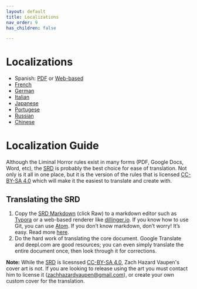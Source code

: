 ```yaml
---
layout: default
title: Localizations
nav_order: 9
has_children: false

---
```


# Localizations

- Spanish: [PDF](https://laesquinadelrol.itch.io/liminalhorror) or [Web-based](https://liminalhorror.laesquinadelrol.com/)
- [French](https://horreurliminale.itch.io/horreur-liminale)
- [German](https://hauntedhomes.itch.io/liminaler-horror-liminal-horror-legacy-edition-german-translation)
- [Italian](https://hauntedhomes.itch.io/liminaler-horror-liminal-horror-legacy-edition-german-translation)
- [Japanese](https://goblinarchives.itch.io/japaneseliminalhorror)
- [Portugese](https://www.drivethrurpg.com/en/product/455670/liminar-horror)
- [Russian](https://docs.google.com/document/d/1acZNDBU4plks9nIxJ5suquzV-q1u5xFfAfJOJRrNQug/edit)
- [Chinese](https://zznoah.itch.io/liminal-horror-chs)


# Localization Guide
Although the Liminal Horror rules exist in many forms (PDF, Google Docs, Word, etc), the [SRD](https://liminalhorrorrpg.com/SRD/) is probably the best choice for ease of translation. Not only is it all in one place, but it is the version of the rules that is licensed [CC-BY-SA 4.0](https://creativecommons.org/licenses/by-sa/4.0/) which will make it the easiest to translate and create with.

## Translating the SRD
1. Copy the [SRD Markdown](https://github.com/GoblinArchives/LiminalHorror/blob/gh-pages/SRD.md) (click Raw) to a markdown editor such as [Typora](https://typora.com/) or a web-based renderer like [dillinger.io](https://dillinger.io/). If you know how to use Git, you can use [Atom](https://cairnrpg.com/localizations/localization-guide/atom.io). If you don’t know markdown, don’t worry! It’s easy. Read more [here](https://guides.github.com/features/mastering-markdown/).
2. Do the hard work of translating the core document. Google Translate and deepl.com are good resources; you can even simply translate the entire document once, then look through it for corrections.

**Note:** While the [SRD](https://liminalhorrorrpg.com/SRD/) is licesnsed [CC-BY-SA 4.0](https://creativecommons.org/licenses/by-sa/4.0/), Zach Hazard Vaupen's cover art is not. If you are looking to release using the art you must contact him to license it ([zachhazardvaupen@gmail.com](zachhazardvaupen@gmail.com)), or create your own custom cover for the translation.
